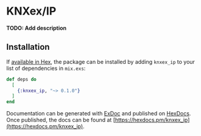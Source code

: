 # KNXex/IP

**TODO: Add description**

## Installation

If [available in Hex](https://hex.pm/docs/publish), the package can be installed
by adding `knxex_ip` to your list of dependencies in `mix.exs`:

```elixir
def deps do
  [
    {:knxex_ip, "~> 0.1.0"}
  ]
end
```

Documentation can be generated with [ExDoc](https://github.com/elixir-lang/ex_doc)
and published on [HexDocs](https://hexdocs.pm). Once published, the docs can
be found at [https://hexdocs.pm/knxex_ip](https://hexdocs.pm/knxex_ip).

